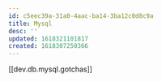 ```yaml
---
id: c5eec39a-31a0-4aac-ba14-3ba12c0d8c9a
title: Mysql
desc: ''
updated: 1618321101817
created: 1618307250366
---
```


[[dev.db.mysql.gotchas]]